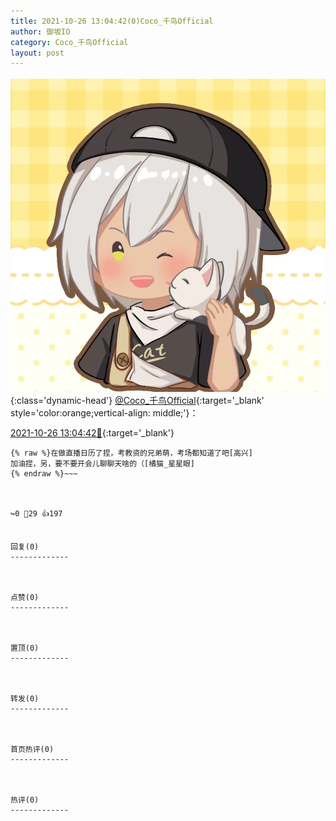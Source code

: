 ```yaml
---
title: 2021-10-26 13:04:42(0)Coco_千鸟Official
author: 御坂IO
category: Coco_千鸟Official
layout: post
---
```


![img](/images/85e485bc0dbd0cde4d15f24d7cffe9704618ad10.jpg){:class='dynamic-head'}
[@Coco_千鸟Official](https://space.bilibili.com/1891728206/dynamic){:target='_blank' style='color:orange;vertical-align: middle;'}：

[2021-10-26 13:04:42🔗](https://t.bilibili.com/585774620820059318){:target='_blank'}

~~~
{% raw %}在做直播日历了捏，考教资的兄弟萌，考场都知道了吧[高兴]
加油捏，另，要不要开会儿聊聊天啥的（[橘猫_星星眼]
{% endraw %}~~~



↪️0 💬29 👍197


回复(0)
-------------



点赞(0)
-------------



置顶(0)
-------------



转发(0)
-------------



首页热评(0)
-------------



热评(0)
-------------



